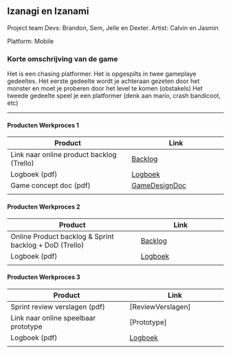## Izanagi en Izanami
Project team
Devs: Brandon, Sem, Jelle en Dexter.
Artist: Calvin en Jasmin

Platform:
Mobile

### Korte omschrijving van de game
Het is een chasing platformer. 
Het is opgespilts in twee gameplaye gedeeltes. 
Het eerste gedeelte wordt je achteraan gezeten door het monster en moet je proberen door het level te komen (obstakels)
Het tweede gedeelte speel je een platformer (denk aan mario, crash bandicoot, etc)

---
#### Producten Werkproces 1
| Product  | Link |
| ------ |  ------ |
| Link naar online product backlog (Trello) | [Backlog]
| Logboek (pdf)                             | [Logboek]
| Game concept doc (pdf)                    | [GameDesignDoc]
|<img width=500/>|<img width=300/>|

#### Producten Werkproces 2
| Product  | Link |
| ------ |  ------ |
| Online Product backlog & Sprint backlog + DoD (Trello)    | [Backlog]
| Logboek (pdf)                                             | [Logboek]
|<img width=500/>|<img width=300/>|
   
#### Producten Werkproces 3
| Product  | Link |
| ------ |  ------ |
| Sprint review verslagen (pdf)         | [ReviewVerslagen]
| Link naar online speelbaar prototype  | [Prototype]
| Logboek (pdf)                         | [Logboek]
|<img width=500/>|<img width=300/>|

   [Backlog]: <https://trello.com/b/cd42mCxv/projectmythe>
   [Logboek]: <https://github.com/itsdexter66/ProjectMythe/blob/master/Producten/project_stand_up_logboek.pdf>
   [GameDesignDoc]: <https://github.com/itsdexter66/ProjectMythe/blob/master/Producten/Mythe.pdf>
   
   
